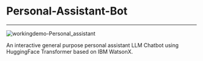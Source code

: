 # Personal-Assistant-Bot
----------------------------


![workingdemo-Personal_assistant](https://github.com/Panchadip-128/Personal-Assistant-Bot/assets/165953910/71a9798c-a755-424f-888c-f23b3c56fb0a)


An interactive general purpose personal assistant LLM Chatbot using HuggingFace Transformer based on IBM WatsonX.
